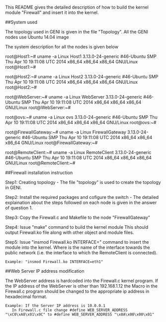 This README gives the detailed description of how to build the kernel module "Firewall" and insert it into the kernel.

##System used

The topology used in GENI is given in the file "Topology".
All the GENI nodes use Ubuntu 14.04 image

The system description for all the nodes is given below

root@Host1:~# uname -a
Linux Host1 3.13.0-24-generic #46-Ubuntu SMP Thu Apr 10 19:11:08 UTC 2014 x86_64 x86_64 x86_64 GNU/Linux
root@Host1:~# 

root@Host2:~# uname -a
Linux Host2 3.13.0-24-generic #46-Ubuntu SMP Thu Apr 10 19:11:08 UTC 2014 x86_64 x86_64 x86_64 GNU/Linux
root@Host2:~#

root@WebServer:~# uname -a
Linux WebServer 3.13.0-24-generic #46-Ubuntu SMP Thu Apr 10 19:11:08 UTC 2014 x86_64 x86_64 x86_64 GNU/Linux
root@WebServer:~# 

root@ovs:~# uname -a
Linux ovs 3.13.0-24-generic #46-Ubuntu SMP Thu Apr 10 19:11:08 UTC 2014 x86_64 x86_64 x86_64 GNU/Linux
root@ovs:~# 

root@FirewallGateway:~# uname -a
Linux FirewallGateway 3.13.0-24-generic #46-Ubuntu SMP Thu Apr 10 19:11:08 UTC 2014 x86_64 x86_64 x86_64 GNU/Linux
root@FirewallGateway:~#

root@RemoteClient:~# uname -a
Linux RemoteClient 3.13.0-24-generic #46-Ubuntu SMP Thu Apr 10 19:11:08 UTC 2014 x86_64 x86_64 x86_64 GNU/Linux
root@RemoteClient:~# 

##Firewall installation instruction

Step1: Creating topology
	- The file "topology" is used to create the topology in GENI.

Step2: Install the required packages and cofigure the switch 
	- The detailed explaination about the steps followed on each node is given in the answer of question 1.

Step3: Copy the Firewall.c and Makefile to the node "FirewallGateway"

Step4: Issue "make" command to build the kernel module
	This should output Firewall.ko file along with other object and module files.

Step5: Issue "insmod Firewall.ko INTERFACE=<interface>" command to insert the module into the kernel.
	Where <interface> is the name of the interface towards the public network (i.e. the interface to which the RemoteClient is connected).

	Example: "insmod Firewall.ko INTERFACE=eth1"


##Web Server IP address modification

The WebServer address is hardcoded into the Firewall.c kernel program. 
If the IP address of the WebServer is other than 192.168.1.12 the Macro in the Firewall.c program should be changed to the appropriate ip address in hexadecimal format.

    Example: If the Server IP address is 10.0.0.1
	   In Firewall.c file change #define WEB_SERVER_ADDRESS "\xC0\xA8\x01\x0C" to #define WEB_SERVER_ADDRESS "\x0A\x00\x00\x01"
